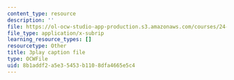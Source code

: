 ```yaml
---
content_type: resource
description: ''
file: https://ol-ocw-studio-app-production.s3.amazonaws.com/courses/24-908-creole-language-and-caribbean-identities-spring-2017/8b1addf2a5e35453b1108dfa4665e5c4_m6PnN-aEYbc.vtt
file_type: application/x-subrip
learning_resource_types: []
resourcetype: Other
title: 3play caption file
type: OCWFile
uid: 8b1addf2-a5e3-5453-b110-8dfa4665e5c4
---
```


